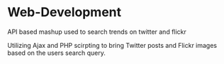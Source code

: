 Web-Development
===============

API based mashup used to search trends on twitter and flickr

Utilizing Ajax and PHP scirpting to bring Twitter posts and Flickr images based on the users search query.
